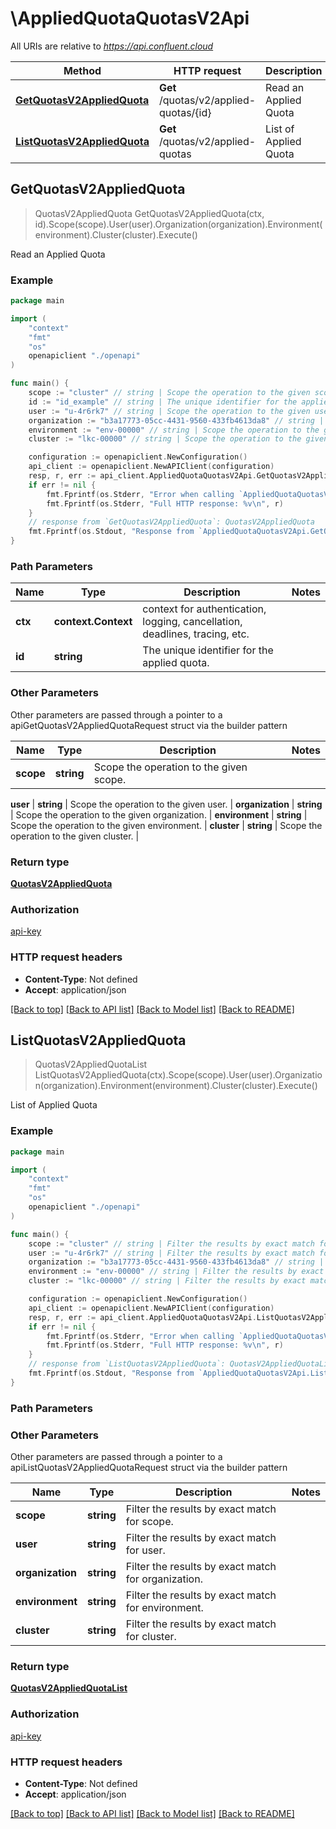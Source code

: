 # \AppliedQuotaQuotasV2Api

All URIs are relative to *https://api.confluent.cloud*

Method | HTTP request | Description
------------- | ------------- | -------------
[**GetQuotasV2AppliedQuota**](AppliedQuotaQuotasV2Api.md#GetQuotasV2AppliedQuota) | **Get** /quotas/v2/applied-quotas/{id} | Read an Applied Quota
[**ListQuotasV2AppliedQuota**](AppliedQuotaQuotasV2Api.md#ListQuotasV2AppliedQuota) | **Get** /quotas/v2/applied-quotas | List of Applied Quota



## GetQuotasV2AppliedQuota

> QuotasV2AppliedQuota GetQuotasV2AppliedQuota(ctx, id).Scope(scope).User(user).Organization(organization).Environment(environment).Cluster(cluster).Execute()

Read an Applied Quota



### Example

```go
package main

import (
    "context"
    "fmt"
    "os"
    openapiclient "./openapi"
)

func main() {
    scope := "cluster" // string | Scope the operation to the given scope.
    id := "id_example" // string | The unique identifier for the applied quota.
    user := "u-4r6rk7" // string | Scope the operation to the given user. (optional)
    organization := "b3a17773-05cc-4431-9560-433fb4613da8" // string | Scope the operation to the given organization. (optional)
    environment := "env-00000" // string | Scope the operation to the given environment. (optional)
    cluster := "lkc-00000" // string | Scope the operation to the given cluster. (optional)

    configuration := openapiclient.NewConfiguration()
    api_client := openapiclient.NewAPIClient(configuration)
    resp, r, err := api_client.AppliedQuotaQuotasV2Api.GetQuotasV2AppliedQuota(context.Background(), id).Scope(scope).User(user).Organization(organization).Environment(environment).Cluster(cluster).Execute()
    if err != nil {
        fmt.Fprintf(os.Stderr, "Error when calling `AppliedQuotaQuotasV2Api.GetQuotasV2AppliedQuota``: %v\n", err)
        fmt.Fprintf(os.Stderr, "Full HTTP response: %v\n", r)
    }
    // response from `GetQuotasV2AppliedQuota`: QuotasV2AppliedQuota
    fmt.Fprintf(os.Stdout, "Response from `AppliedQuotaQuotasV2Api.GetQuotasV2AppliedQuota`: %v\n", resp)
}
```

### Path Parameters


Name | Type | Description  | Notes
------------- | ------------- | ------------- | -------------
**ctx** | **context.Context** | context for authentication, logging, cancellation, deadlines, tracing, etc.
**id** | **string** | The unique identifier for the applied quota. | 

### Other Parameters

Other parameters are passed through a pointer to a apiGetQuotasV2AppliedQuotaRequest struct via the builder pattern


Name | Type | Description  | Notes
------------- | ------------- | ------------- | -------------
 **scope** | **string** | Scope the operation to the given scope. | 

 **user** | **string** | Scope the operation to the given user. | 
 **organization** | **string** | Scope the operation to the given organization. | 
 **environment** | **string** | Scope the operation to the given environment. | 
 **cluster** | **string** | Scope the operation to the given cluster. | 

### Return type

[**QuotasV2AppliedQuota**](quotas.v2.AppliedQuota.md)

### Authorization

[api-key](../README.md#api-key)

### HTTP request headers

- **Content-Type**: Not defined
- **Accept**: application/json

[[Back to top]](#) [[Back to API list]](../README.md#documentation-for-api-endpoints)
[[Back to Model list]](../README.md#documentation-for-models)
[[Back to README]](../README.md)


## ListQuotasV2AppliedQuota

> QuotasV2AppliedQuotaList ListQuotasV2AppliedQuota(ctx).Scope(scope).User(user).Organization(organization).Environment(environment).Cluster(cluster).Execute()

List of Applied Quota



### Example

```go
package main

import (
    "context"
    "fmt"
    "os"
    openapiclient "./openapi"
)

func main() {
    scope := "cluster" // string | Filter the results by exact match for scope.
    user := "u-4r6rk7" // string | Filter the results by exact match for user. (optional)
    organization := "b3a17773-05cc-4431-9560-433fb4613da8" // string | Filter the results by exact match for organization. (optional)
    environment := "env-00000" // string | Filter the results by exact match for environment. (optional)
    cluster := "lkc-00000" // string | Filter the results by exact match for cluster. (optional)

    configuration := openapiclient.NewConfiguration()
    api_client := openapiclient.NewAPIClient(configuration)
    resp, r, err := api_client.AppliedQuotaQuotasV2Api.ListQuotasV2AppliedQuota(context.Background()).Scope(scope).User(user).Organization(organization).Environment(environment).Cluster(cluster).Execute()
    if err != nil {
        fmt.Fprintf(os.Stderr, "Error when calling `AppliedQuotaQuotasV2Api.ListQuotasV2AppliedQuota``: %v\n", err)
        fmt.Fprintf(os.Stderr, "Full HTTP response: %v\n", r)
    }
    // response from `ListQuotasV2AppliedQuota`: QuotasV2AppliedQuotaList
    fmt.Fprintf(os.Stdout, "Response from `AppliedQuotaQuotasV2Api.ListQuotasV2AppliedQuota`: %v\n", resp)
}
```

### Path Parameters



### Other Parameters

Other parameters are passed through a pointer to a apiListQuotasV2AppliedQuotaRequest struct via the builder pattern


Name | Type | Description  | Notes
------------- | ------------- | ------------- | -------------
 **scope** | **string** | Filter the results by exact match for scope. | 
 **user** | **string** | Filter the results by exact match for user. | 
 **organization** | **string** | Filter the results by exact match for organization. | 
 **environment** | **string** | Filter the results by exact match for environment. | 
 **cluster** | **string** | Filter the results by exact match for cluster. | 

### Return type

[**QuotasV2AppliedQuotaList**](QuotasV2AppliedQuotaList.md)

### Authorization

[api-key](../README.md#api-key)

### HTTP request headers

- **Content-Type**: Not defined
- **Accept**: application/json

[[Back to top]](#) [[Back to API list]](../README.md#documentation-for-api-endpoints)
[[Back to Model list]](../README.md#documentation-for-models)
[[Back to README]](../README.md)

